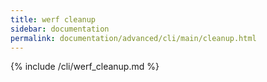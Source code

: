 ```yaml
---
title: werf cleanup
sidebar: documentation
permalink: documentation/advanced/cli/main/cleanup.html
---
```


{% include /cli/werf_cleanup.md %}
